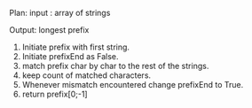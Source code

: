 ​Plan: 
input : array of strings

Output: longest prefix

1. Initiate prefix with first string. 
2. Initiate prefixEnd as False. 
3. match prefix char by char to the rest of the strings.
4. keep count of matched characters.
5. Whenever mismatch encountered change prefixEnd to True.
6. return prefix[0;-1]

